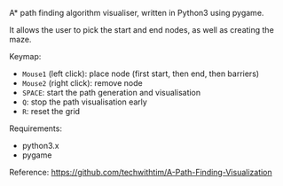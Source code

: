 A* path finding algorithm visualiser, written in Python3 using pygame.

It allows the user to pick the start and end nodes, as well as creating the maze.

Keymap:
- `Mouse1` (left click): place node (first start, then end, then barriers)
- `Mouse2` (right click): remove node
- `SPACE`: start the path generation and visualisation
- `Q`: stop the path visualisation early
- `R`: reset the grid

Requirements:
- python3.x
- pygame

Reference:
https://github.com/techwithtim/A-Path-Finding-Visualization
